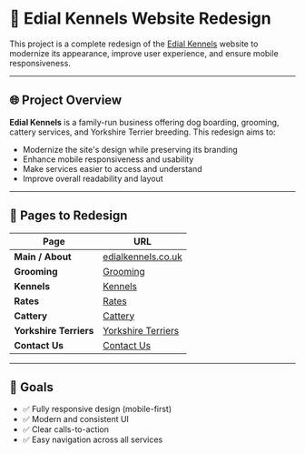 # 🐾 Edial Kennels Website Redesign

This project is a complete redesign of the [Edial Kennels](http://www.edialkennels.co.uk/) website to modernize its appearance, improve user experience, and ensure mobile responsiveness.

---

## 🌐 Project Overview

**Edial Kennels** is a family-run business offering dog boarding, grooming, cattery services, and Yorkshire Terrier breeding. This redesign aims to:

- Modernize the site's design while preserving its branding
- Enhance mobile responsiveness and usability
- Make services easier to access and understand
- Improve overall readability and layout

---

## 📄 Pages to Redesign

| Page                 | URL                                                                 |
|----------------------|----------------------------------------------------------------------|
| **Main / About**     | [edialkennels.co.uk](http://www.edialkennels.co.uk/)                |
| **Grooming**         | [Grooming](http://www.edialkennels.co.uk/grooming.html)             |
| **Kennels**          | [Kennels](http://www.edialkennels.co.uk/kennels.html)               |
| **Rates**            | [Rates](http://www.edialkennels.co.uk/rates.html)                   |
| **Cattery**          | [Cattery](http://www.edialkennels.co.uk/cattery.html)               |
| **Yorkshire Terriers** | [Yorkshire Terriers](http://www.edialkennels.co.uk/yorkshire_terriers.html) |
| **Contact Us**       | [Contact Us](http://www.edialkennels.co.uk/contact.html)            |

---

## 🎯 Goals

- ✅ Fully responsive design (mobile-first)
- ✅ Modern and consistent UI
- ✅ Clear calls-to-action
- ✅ Easy navigation across all services
